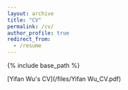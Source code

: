 ```yaml
---
layout: archive
title: "CV"
permalink: /cv/
author_profile: true
redirect_from:
  - /resume
---
```


{% include base_path %}

[Yifan Wu's CV](/files/Yifan Wu_CV.pdf)
